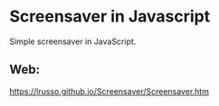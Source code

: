 # Screensaver in Javascript

Simple screensaver in JavaScript.


## Web:

https://lrusso.github.io/Screensaver/Screensaver.htm
